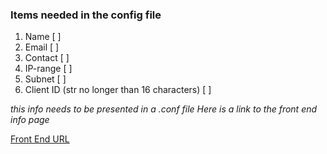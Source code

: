 ### Items needed in the config file
 1. Name [ ]
 2. Email [ ]
 3. Contact [ ]
 4. IP-range [ ]
 5. Subnet [ ]
 6. Client ID (str no longer than 16 characters) [ ]

*this info needs to be presented in a .conf file
Here is a link to the front end info page*

[Front End URL](https://fyre-scan-front-end.s3.us-west-2.amazonaws.com/Fyre-Scan+Front-End/fyre-scan-index.html)
